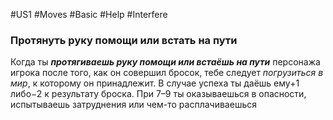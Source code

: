 #US1 #Moves #Basic #Help #Interfere 
### Протянуть руку помощи или встать на пути

Когда ты ***протягиваешь руку помощи или встаёшь на пути*** персонажа игрока после того, как он совершил бросок, тебе следует *погрузиться в мир*, к которому он принадлежит. В случае успеха ты даёшь ему+1 либо−2 к результату броска. При 7–9 ты оказываешься в опасности, испытываешь затруднения или чем-то расплачиваешься

